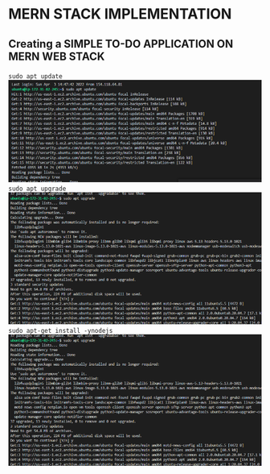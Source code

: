 # MERN STACK IMPLEMENTATION
## Creating a SIMPLE TO-DO APPLICATION ON MERN WEB STACK
`sudo apt update`
![alt text](./sudo-apt-update.png)
`sudo apt upgrade`
![alt text](./Screenshot_1.png)
`sudo apt-get install -ynodejs`
![alt text](./Screenshot_1.png)